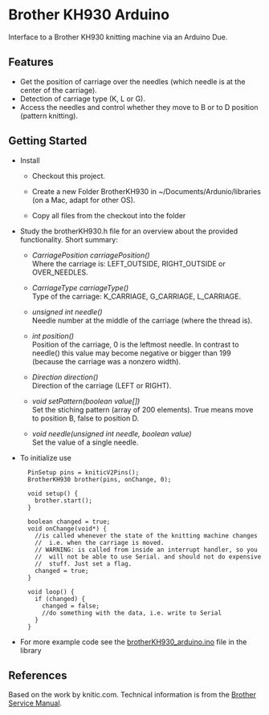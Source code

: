 Brother KH930 Arduino
=====================

Interface to a Brother KH930 knitting machine via an Arduino Due.

Features
--------
* Get the position of carriage over the needles (which needle is at the center of the carriage).
* Detection of carriage type (K, L or G).
* Access the needles and control whether they move to B or to D position (pattern knitting).


Getting Started
---------------
* Install
    * Checkout this project.

    * Create a new Folder BrotherKH930 in ~/Documents/Ardunio/libraries (on a Mac, adapt for other OS).

    * Copy all files from the checkout into the folder

* Study the brotherKH930.h file for an overview about the provided functionality.
  Short summary:
    * _CarriagePosition carriagePosition()_  
      Where the carriage is: LEFT_OUTSIDE, RIGHT_OUTSIDE or OVER_NEEDLES.
    * _CarriageType carriageType()_  
      Type of the carriage: K_CARRIAGE, G_CARRIAGE, L_CARRIAGE.
    * _unsigned int needle()_  
      Needle number at the middle of the carriage (where the thread is).
    * _int position()_  
      Position of the carriage, 0 is the leftmost needle. In contrast to needle() this value
      may become negative or bigger than 199 (because the carriage was a nonzero width).
    * _Direction direction()_  
      Direction of the carriage (LEFT or RIGHT).

    * _void setPattern(boolean value[])_  
      Set the stiching pattern (array of 200 elements). True means move to position B, false to position D.
    * _void needle(unsigned int needle, boolean value)_  
      Set the value of a single needle.

* To initialize use

        PinSetup pins = kniticV2Pins();
        BrotherKH930 brother(pins, onChange, 0);

        void setup() {
          brother.start();
        }

        boolean changed = true;
        void onChange(void*) {
          //is called whenever the state of the knitting machine changes
          //  i.e. when the carriage is moved.
          // WARNING: is called from inside an interrupt handler, so you
          //  will not be able to use Serial. and should not do expensive
          //  stuff. Just set a flag.
          changed = true;
        }

        void loop() {
          if (changed) {
            changed = false;
            //do something with the data, i.e. write to Serial
          }
        }

* For more example code see the [brotherKH930_arduino.ino](brotherKH930_arduino.ino) file in the library

References
----------
Based on the work by knitic.com. Technical information is from the
[Brother Service Manual](https://github.com/msiegenthaler/knitting/blob/master/Manuals/Technical/Service%20Manual%20KH930%20incl.%20KG89II.pdf).
